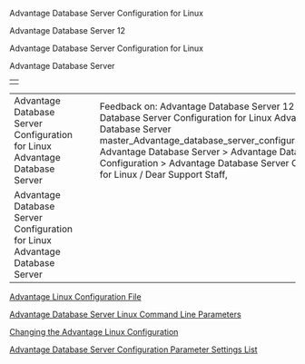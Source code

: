 Advantage Database Server Configuration for Linux




Advantage Database Server 12  

Advantage Database Server Configuration for Linux

Advantage Database Server

|  |
| --- |
|  |

|  |  |  |  |  |
| --- | --- | --- | --- | --- |
| Advantage Database Server Configuration for Linux  Advantage Database Server |  |  | Feedback on: Advantage Database Server 12 - Advantage Database Server Configuration for Linux Advantage Database Server master\_Advantage\_database\_server\_configuration\_for\_linux Advantage Database Server > Advantage Database Server Configuration > Advantage Database Server Configuration for Linux / Dear Support Staff, |  |
| Advantage Database Server Configuration for Linux  Advantage Database Server |  |  |  |  |

[Advantage Linux Configuration File](master_advantage_linux_configuration_file.htm)

[Advantage Database Server Linux Command Line Parameters](master_advantage_database_server_nlm_linux_command_line_parameters.htm)

[Changing the Advantage Linux Configuration](master_changing_the_advantage_linux_configuration.htm)

[Advantage Database Server Configuration Parameter Settings List](master_advantage_database_server_configuration_parameter_settings_list.htm)